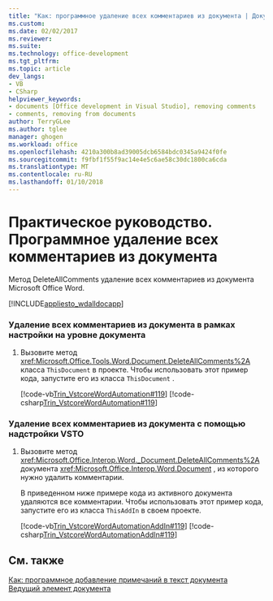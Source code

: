 ```yaml
---
title: "Как: программное удаление всех комментариев из документа | Документы Microsoft"
ms.custom: 
ms.date: 02/02/2017
ms.reviewer: 
ms.suite: 
ms.technology: office-development
ms.tgt_pltfrm: 
ms.topic: article
dev_langs:
- VB
- CSharp
helpviewer_keywords:
- documents [Office development in Visual Studio], removing comments
- comments, removing from documents
author: TerryGLee
ms.author: tglee
manager: ghogen
ms.workload: office
ms.openlocfilehash: 4210a300b8ad39005dcb6584bdc0345a9424f0fe
ms.sourcegitcommit: f9fbf1f55f9ac14e4e5c6ae58c30dc1800ca6cda
ms.translationtype: MT
ms.contentlocale: ru-RU
ms.lasthandoff: 01/10/2018
---
```

# <a name="how-to-programmatically-remove-all-comments-from-documents"></a>Практическое руководство. Программное удаление всех комментариев из документа
  Метод DeleteAllComments удаление всех комментариев из документа Microsoft Office Word.  
  
 [!INCLUDE[appliesto_wdalldocapp](../vsto/includes/appliesto-wdalldocapp-md.md)]  
  
### <a name="to-remove-all-comments-from-a-document-that-is-part-of-a-document-level-customization"></a>Удаление всех комментариев из документа в рамках настройки на уровне документа  
  
1.  Вызовите метод <xref:Microsoft.Office.Tools.Word.Document.DeleteAllComments%2A> класса `ThisDocument` в проекте. Чтобы использовать этот пример кода, запустите его из класса `ThisDocument` .  
  
     [!code-vb[Trin_VstcoreWordAutomation#119](../vsto/codesnippet/VisualBasic/Trin_VstcoreWordAutomationVB/ThisDocument.vb#119)]
     [!code-csharp[Trin_VstcoreWordAutomation#119](../vsto/codesnippet/CSharp/Trin_VstcoreWordAutomationCS/ThisDocument.cs#119)]  
  
### <a name="to-remove-all-comments-from-a-document-by-using-an-vsto-add-in"></a>Удаление всех комментариев из документа с помощью надстройки VSTO  
  
1.  Вызовите метод <xref:Microsoft.Office.Interop.Word._Document.DeleteAllComments%2A> документа <xref:Microsoft.Office.Interop.Word.Document> , из которого нужно удалить комментарии.  
  
     В приведенном ниже примере кода из активного документа удаляются все комментарии. Чтобы использовать этот пример кода, запустите его из класса `ThisAddIn` в своем проекте.  
  
     [!code-vb[Trin_VstcoreWordAutomationAddIn#119](../vsto/codesnippet/VisualBasic/Trin_VstcoreWordAutomationAddIn/ThisAddIn.vb#119)]
     [!code-csharp[Trin_VstcoreWordAutomationAddIn#119](../vsto/codesnippet/CSharp/Trin_VstcoreWordAutomationAddIn/ThisAddIn.cs#119)]  
  
## <a name="see-also"></a>См. также  
 [Как: программное добавление примечаний в текст документа](../vsto/how-to-programmatically-add-comments-to-text-in-documents.md)   
 [Ведущий элемент документа](../vsto/document-host-item.md)  
  
  
